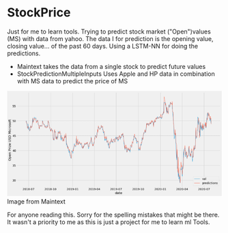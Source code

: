 # StockPrice
Just for me to learn tools. Trying to predict stock market ("Open")values (MS) with data from yahoo. The data I for prediction is the opening value, closing value... of the past 60 days. Using a LSTM-NN for doing the predictions.
- Maintext takes the data from a single stock to predict future values
- StockPredictionMultipleInputs Uses Apple and HP data in combination with MS data to predict the price of MS

![GitHub Logo](/Images/PredCompare.png)
Image from Maintext

For anyone reading this. Sorry for the spelling mistakes that might be there. It wasn't a priority to me as this is just a project for me to learn ml Tools.
